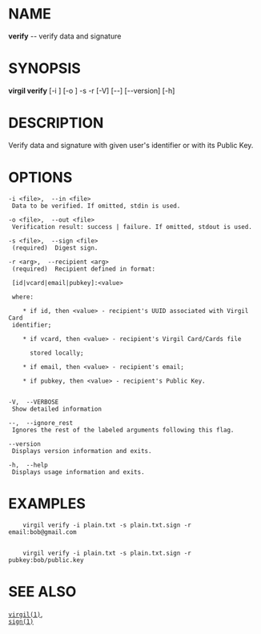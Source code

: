 NAME
====

**verify** -- verify data and signature

SYNOPSIS
========

**virgil verify** \[-i <file>\] \[-o <file>\] -s <file> -r <arg> \[-V\]
\[--\] \[--version\] \[-h\]

DESCRIPTION
===========

Verify data and signature with given user's identifier or with its
Public Key.

OPTIONS
=======

    -i <file>,  --in <file>
     Data to be verified. If omitted, stdin is used.

    -o <file>,  --out <file>
     Verification result: success | failure. If omitted, stdout is used.

    -s <file>,  --sign <file>
     (required)  Digest sign.

    -r <arg>,  --recipient <arg>
     (required)  Recipient defined in format:

     [id|vcard|email|pubkey]:<value>

     where:

        * if id, then <value> - recipient's UUID associated with Virgil Card
     identifier;

        * if vcard, then <value> - recipient's Virgil Card/Cards file

          stored locally;

        * if email, then <value> - recipient's email;

        * if pubkey, then <value> - recipient's Public Key.


    -V,  --VERBOSE
     Show detailed information

    --,  --ignore_rest
     Ignores the rest of the labeled arguments following this flag.

    --version
     Displays version information and exits.

    -h,  --help
     Displays usage information and exits.

EXAMPLES
========

        virgil verify -i plain.txt -s plain.txt.sign -r email:bob@gmail.com


        virgil verify -i plain.txt -s plain.txt.sign -r pubkey:bob/public.key

SEE ALSO
========

[`virgil(1)`](../markdown/virgil.1.md),  
[`sign(1)`](../markdown/sign.1.md)
